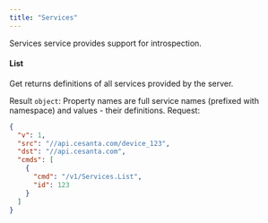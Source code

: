 ```yaml
---
title: "Services"
---
```


Services service provides support for introspection.

#### List
Get returns definitions of all services provided by the server.


Result `object`: Property names are full service names (prefixed with namespace) and values - their definitions.
Request:
```json
{
  "v": 1,
  "src": "//api.cesanta.com/device_123",
  "dst": "//api.cesanta.com",
  "cmds": [
    {
      "cmd": "/v1/Services.List",
      "id": 123
    }
  ]
}

```



